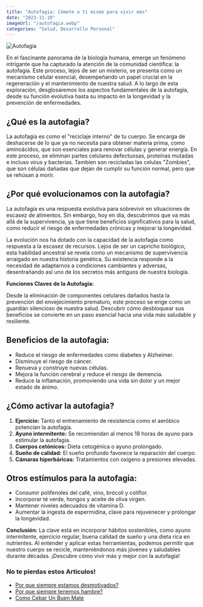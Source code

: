 ```yaml
---
title: "Autofagia: Cómete a tí mismo para vivir más"
date: "2023-11-10"
imageUrl: "/autofagia.webp"
categories: "Salud, Desarrollo Personal"
---
```


![Autofagia](/autofagia.webp)

En el fascinante panorama de la biología humana, emerge un fenómeno intrigante que ha capturado la atención de la comunidad científica: la autofagia. Este proceso, lejos de ser un misterio, se presenta como un mecanismo celular esencial, desempeñando un papel crucial en la regeneración y el mantenimiento de nuestra salud. A lo largo de esta exploración, desglosaremos los aspectos fundamentales de la autofagia, desde su función evolutiva hasta su impacto en la longevidad y la prevención de enfermedades.

## **¿Qué es la autofagia?**

La autofagia es como el "reciclaje interno" de tu cuerpo. Se encarga de deshacerse de lo que ya no necesita para obtener materia prima, como aminoácidos, que son esenciales para renovar células y generar energía. En este proceso, se eliminan partes celulares defectuosas, proteínas mutadas e incluso virus y bacterias. Tambien son recicladas las celulas "Zombies", que son células dañadas que dejan de cumplir su función normal, pero que se rehúsan a morir.

## **¿Por qué evolucionamos con la autofagia?**

La autofagia es una respuesta evolutiva para sobrevivir en situaciones de escasez de alimentos. Sin embargo, hoy en día, descubrimos que va más allá de la supervivencia, ya que tiene beneficios significativos para la salud, como reducir el riesgo de enfermedades crónicas y mejorar la longevidad.

La evolución nos ha dotado con la capacidad de la autofagia como respuesta a la escasez de recursos. Lejos de ser un capricho biológico, esta habilidad ancestral se revela como un mecanismo de supervivencia arraigado en nuestra historia genética. Su existencia responde a la necesidad de adaptarnos a condiciones cambiantes y adversas, desentrañando así uno de los secretos más antiguos de nuestra biología.

**Funciones Claves de la Autofagia:**

Desde la eliminación de componentes celulares dañados hasta la prevención del envejecimiento prematuro, este proceso se erige como un guardián silencioso de nuestra salud. Descubrir cómo desbloquear sus beneficios se convierte en un paso esencial hacia una vida más saludable y resiliente.

## **Beneficios de la autofagia:**

- Reduce el riesgo de enfermedades como diabetes y Alzheimer.
- Disminuye el riesgo de cáncer.
- Renueva y construye nuevas células.
- Mejora la función cerebral y reduce el riesgo de demencia.
- Reduce la inflamación, promoviendo una vida sin dolor y un mejor estado de ánimo.

## **¿Cómo activar la autofagia?**

1. **Ejercicio:** Tanto el entrenamiento de resistencia como el aeróbico potencian la autofagia.
2. **Ayuno intermitente:** Se recomiendan al menos 18 horas de ayuno para estimular la autofagia.
3. **Cuerpos cetónicos:** Dieta cetogénica o ayuno prolongado.
4. **Sueño de calidad:** El sueño profundo favorece la reparación del cuerpo.
5. **Cámaras hiperbáricas:** Tratamientos con oxígeno a presiones elevadas.

## **Otros estímulos para la autofagia:**

- Consumir polifenoles del café, vino, brócoli y coliflor.
- Incorporar té verde, hongos y aceite de oliva virgen.
- Mantener niveles adecuados de vitamina D.
- Aumentar la ingesta de espermidina, clave para rejuvenecer y prolongar la longevidad.

**Conclusión:**
La clave está en incorporar hábitos sostenibles, como ayuno intermitente, ejercicio regular, buena calidad de sueño y una dieta rica en nutrientes. Al entender y aplicar estas herramientas, podemos permitir que nuestro cuerpo se recicle, manteniéndonos más jóvenes y saludables durante décadas. ¡Descubre cómo vivir más y mejor con la autofagia!

### No te pierdas estos Articulos!

- [Por que siempre estamos desmotivados?](https://abelardo.blog/posts/desmotivacion)
- [Por que siempre tenemos hambre?](https://abelardo.blog/posts/por-que-siempre-tenemos-hambre)
- [Como Cebar Un Buen Mate](https://abelardo.blog/posts/como-cebar-un-buen-mate)
